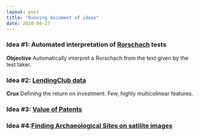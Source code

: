 ```yaml
---
layout: post
title: "Running document of ideas"
date: 2020-04-27
---
```


### Idea #1: Automated interpretation of [Rorschach](https://www.utoledo.edu/al/psychology/pdfs/meyer/MeyerViglione2008IntroRorschach.pdf) tests

**Objective** Automatically interpret a Rorschach from the text given by the test taker.


### Idea #2: [LendingClub data](https://github.com/PipCourbois/LendingClubModels/blob/master/LendingClub_EDA_and_Training.ipynb) 

**Crux** Defining the return on investment. Few, highly multicolinear features.

### Idea #3: [Value of Patents](https://www.uspto.gov/sites/default/files/documents/Progress-and-Potential.pdf)

### Idea #4:[Finding Archaeological Sites on satilite images](https://www.globalxplorer.org/)


